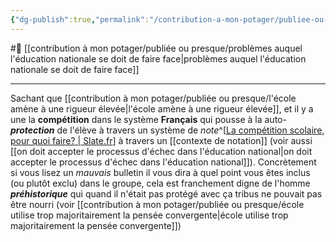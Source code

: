 ```yaml
---
{"dg-publish":true,"permalink":"/contribution-a-mon-potager/publiee-ou-presque/competition-scolaire-amene-a-l-anxiete-par-l-auto-protection/"}
---
```


#🌲  [[contribution à mon potager/publiée ou presque/problèmes auquel l'éducation nationale se doit de faire face\|problèmes auquel l'éducation nationale se doit de faire face]]

---
Sachant que [[contribution à mon potager/publiée ou presque/l'école amène à une rigueur élevée\|l'école amène à une rigueur élevée]], et  il y a une la **compétition** dans le système **Français** qui pousse à la auto-***protection*** de l'élève à travers un système de *note*^[[La compétition scolaire, pour quoi faire? \| Slate.fr](https://www.slate.fr/story/56713/dagnaud-ecole-competitivite)] à travers un [[contexte de notation]] (voir aussi [[on doit accepter le processus d'échec dans l'éducation national\|on doit accepter le processus d'échec dans l'éducation national]]). 
Concrètement si vous lisez un *mauvais* bulletin il vous dira à quel point vous êtes inclus (ou plutôt exclu) dans le groupe, cela est franchement digne de l'homme ***préhistorique*** qui quand il n'était pas protégé avec ça tribus ne pouvait pas être nourri (voir [[contribution à mon potager/publiée ou presque/école utilise trop majoritairement la pensée convergente\|école utilise trop majoritairement la pensée convergente]])